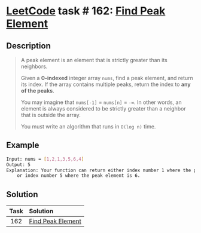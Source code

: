 # [LeetCode][leetcode] task # 162: [Find Peak Element][task]

Description
-----------

> A peak element is an element that is strictly greater than its neighbors.
> 
> Given a **0-indexed** integer array `nums`, find a peak element, and return its index.
> If the array contains multiple peaks, return the index to **any of the peaks**.
> 
> You may imagine that `nums[-1]` = `nums[n]` = `-∞`. In other words, an element is always
> considered to be strictly greater than a neighbor that is outside the array.
> 
> You must write an algorithm that runs in `O(log n)` time.

Example
-------

```sh
Input: nums = [1,2,1,3,5,6,4]
Output: 5
Explanation: Your function can return either index number 1 where the peak element is 2,
    or index number 5 where the peak element is 6.
```

Solution
--------

| Task | Solution                      |
|:----:|:------------------------------|
| 162  | [Find Peak Element][solution] |


[leetcode]: <http://leetcode.com/>
[task]: <https://leetcode.com/problems/find-peak-element/>
[solution]: <https://github.com/wellaxis/witalis-jkit/blob/main/module/tasks/src/main/java/com/witalis/jkit/tasks/core/task/leetcode/h2/p162/option/Practice.java>
